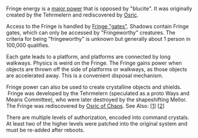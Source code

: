 Fringe energy is a [major power](PowersBalancesAndOpposites) that is opposed by "blucite".  It was originally created by the Tehrmelern and rediscovered by [Osric](OsricOfChanicut).

Access to the Fringe is handled by [Fringe "gates"](PowersBalancesAndOpposites).   Shadows contain Fringe gates, which can only be accessed by "Fringeworthy" creatures.  The criteria for being "fringeworthy" is unknown but generally about 1 person in 100,000 qualifies.

Each gate leads to a platform, and platforms are connected by long walkways.  Physics is weird on the Fringe.  The Fringe gains power when objects are thrown off the side of platforms or walkways, as those objects are accelerated away.  This is a convenient disposal mechanism.

Fringe power can also be used to create crystalline objects and shields.  Fringe was developed by the Tehrmelern (speculated as a proto Ways and Means Committee), who were later destroyed by the shapeshifting Mellor.   The Fringe was rediscovered by [Osric of Chaos](OsricOfChanicut). See Also: [[1](https://www.tritacgames.com/Fringeworthy.html)] [[2](http://www.panix.com/~sos/rpg/fringe.html)]

There are multiple levels of authorization, encoded into command crystals.  At least two of the higher levels were patched into the original system and must be re-added after reboots.